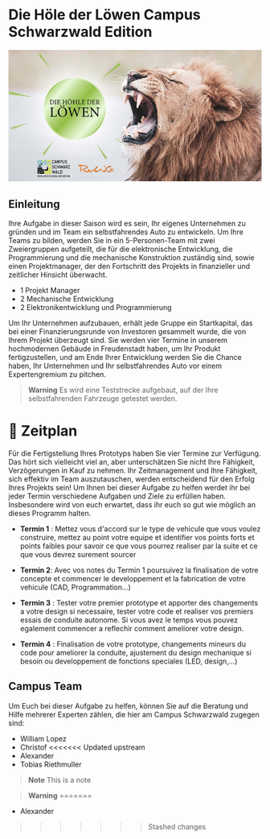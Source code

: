 # Die Höle der Löwen Campus Schwarzwald Edition

![](Bilder/Loewe.png?raw=true)

## Einleitung

Ihre Aufgabe in dieser Saison wird es sein, Ihr eigenes Unternehmen zu gründen und im Team ein selbstfahrendes Auto zu entwickeln. 
Um Ihre Teams zu bilden, werden Sie in ein 5-Personen-Team mit zwei Zweiergruppen aufgeteilt, die für die elektronische Entwicklung, die Programmierung und die mechanische Konstruktion zuständig sind, sowie einen Projektmanager, der den Fortschritt des Projekts in finanzieller und zeitlicher Hinsicht überwacht.

- 1 Projekt Manager
- 2 Mechanische Entwicklung
- 2 Elektronikentwicklung und Programmierung

Um Ihr Unternehmen aufzubauen, erhält jede Gruppe ein Startkapital, das bei einer Finanzierungsrunde von Investoren gesammelt wurde, die von Ihrem Projekt überzeugt sind.
Sie werden vier Termine in unserem hochmodernen Gebäude in Freudenstadt haben, um Ihr Produkt fertigzustellen, und am Ende Ihrer Entwicklung werden Sie die Chance haben, Ihr Unternehmen und Ihr selbstfahrendes Auto vor einem Expertengremium zu pitchen. 

> **Warning**
> Es wird eine Teststrecke aufgebaut, auf der Ihre selbstfahrenden Fahrzeuge getestet werden. 

# :date: Zeitplan

Für die Fertigstellung Ihres Prototyps haben Sie vier Termine zur Verfügung. Das hört sich vielleicht viel an, aber unterschätzen Sie nicht Ihre Fähigkeit, Verzögerungen in Kauf zu nehmen. Ihr Zeitmanagement und Ihre Fähigkeit, sich effektiv im Team auszutauschen, werden entscheidend für den Erfolg Ihres Projekts sein!
Um Ihnen bei dieser Aufgabe zu helfen werdet ihr bei jeder Termin verschiedene Aufgaben und Ziele zu erfüllen haben. Insbesondere wird von euch erwartet, dass ihr euch so gut wie möglich an dieses Programm halten.

- **Termin 1** : 
    Mettez vous d'accord sur le type de vehicule que vous voulez construire, mettez au point votre equipe et identifier vos points forts et points faibles pour savoir ce que vous pourrez realiser par la suite et ce que vous devrez surement sourcer

- **Termin 2**:
Avec vos notes du Termin 1 poursuivez la finalisation de votre concepte et commencer le developpement et la fabrication de votre vehicule (CAD, Programmation...)

- **Termin 3** :
Tester votre premier prototype et apporter des changements a votre design si necessaire, tester votre code et realiser vos premiers essais de conduite autonome. Si vous avez le temps vous pouvez egalement commencer a reflechir comment ameliorer votre design.

- **Termin 4** : 
Finalisation de votre prototype, changements mineurs du code pour ameliorer la conduite, ajustement du design mechanique si besoin ou developpement de fonctions speciales (LED, design,...)

## Campus Team
Um Euch bei dieser Aufgabe zu helfen, können Sie auf die Beratung und Hilfe mehrerer Experten zählen, die hier am Campus Schwarzwald zugegen sind:

- William Lopez 
- Christof 
<<<<<<< Updated upstream
- Alexander 
- Tobias Riethmuller

> **Note**
> This is a note

> **Warning**
=======
- Alexander 
>>>>>>> Stashed changes
